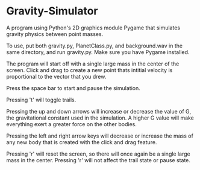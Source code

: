 # Gravity-Simulator
A program using Python's 2D graphics module Pygame that simulates gravity physics between point masses.


To use, put both gravity.py, PlanetClass.py, and background.wav in the same directory, and run gravity.py. Make sure you have Pygame installed. 

The program will start off with a single large mass in the center of the screen. Click and drag to create a new point thats intitial velocity is proportional to the vector that you drew.

Press the space bar to start and pause the simulation.

Pressing 't' will toggle trails.

Pressing the up and down arrows will increase or decrease the value of G, the gravitational constant used in the simulation. A higher G value will make everything exert a greater force on the other bodies.

Pressing the left and right arrow keys will decrease or increase the mass of any new body that is created with the click and drag feature.

Pressing 'r' will reset the screen, so there will once again be a single large mass in the center. Pressing 'r' will not affect the trail state or pause state.
